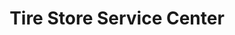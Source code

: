 ---
title: "Tire Store Service Center"
url: /cleburne/tire-store-service-center/
shop: car repair
---